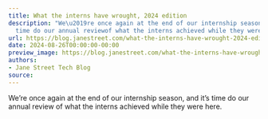 ```yaml
---
title: What the interns have wrought, 2024 edition
description: "We\u2019re once again at the end of our internship season, and it\u2019s
  time do our annual reviewof what the interns achieved while they were here."
url: https://blog.janestreet.com/what-the-interns-have-wrought-2024-edition-index/
date: 2024-08-26T00:00:00-00:00
preview_image: https://blog.janestreet.com/what-the-interns-have-wrought-2024-edition-index/WTIHW-2024.png
authors:
- Jane Street Tech Blog
source:
---
```


<p>We’re once again at the end of our internship season, and it’s time do our annual review
of what the interns achieved while they were here.</p>


